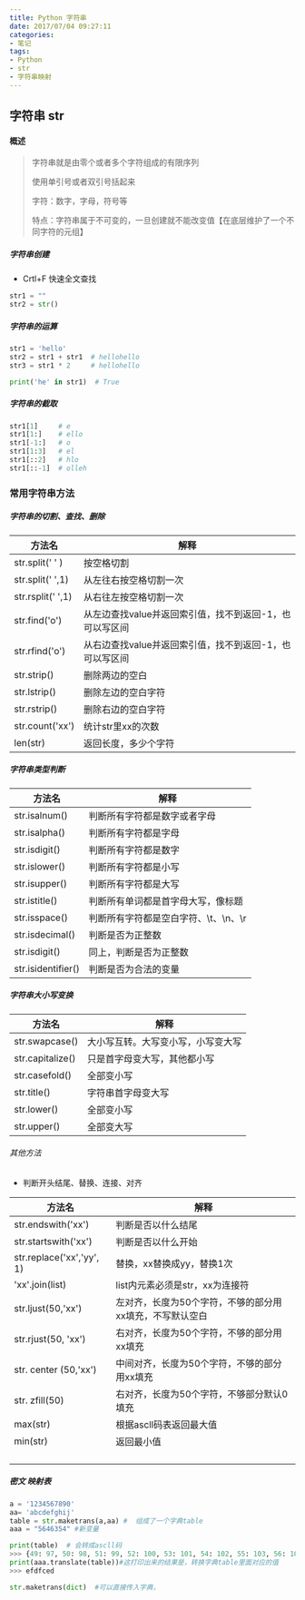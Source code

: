 ```yaml
---
title: Python 字符串
date: 2017/07/04 09:27:11
categories: 
- 笔记
tags: 
- Python
- str
- 字符串映射
---
```


## 字符串 str

#### 概述

> 字符串就是由零个或者多个字符组成的有限序列
>
> 使用单引号或者双引号括起来
>
> 字符：数字，字母，符号等
>
> 特点：字符串属于不可变的，一旦创建就不能改变值【在底层维护了一个不同字符的元组】

##### 字符串创建

- Crtl+F 快速全文查找

```python
str1 = ""
str2 = str()
```

##### 字符串的运算

```python
str1 = 'hello'
str2 = str1 + str1	# hellohello
str3 = str1 * 2		# hellohello

print('he' in str1)  # True
```

##### 字符串的截取

```python
str1[1]		# e
str1[1:]	# ello
str1[-1:]	# o
str1[1:3]	# el
str1[::2]	# hlo
str1[::-1]	# olleh
```

### 常用字符串方法

##### 字符串的切割、查找、删除 

| 方法名            | 解释                                                    |
| ----------------- | ------------------------------------------------------- |
| str.split(' ' )   | 按空格切割                                              |
| str.split(' ',1)  | 从左往右按空格切割一次                                  |
| str.rsplit(' ',1) | 从右往左按空格切割一次                                  |
| str.find('o')     | 从左边查找value并返回索引值，找不到返回-1，也可以写区间 |
| str.rfind('o')    | 从右边查找value并返回索引值，找不到返回-1，也可以写区间 |
| str.strip()       | 删除两边的空白                                          |
| str.lstrip()      | 删除左边的空白字符                                      |
| str.rstrip()      | 删除右边的空白字符                                      |
| str.count('xx')   | 统计str里xx的次数                                       |
| len(str)          | 返回长度，多少个字符                                    |

##### 字符串类型判断

| 方法名             | 解释                                 |
| ------------------ | ------------------------------------ |
| str.isalnum()      | 判断所有字符都是数字或者字母         |
| str.isalpha()      | 判断所有字符都是字母                 |
| str.isdigit()      | 判断所有字符都是数字                 |
| str.islower()      | 判断所有字符都是小写                 |
| str.isupper()      | 判断所有字符都是大写                 |
| str.istitle()      | 判断所有单词都是首字母大写，像标题   |
| str.isspace()      | 判断所有字符都是空白字符、\t、\n、\r |
| str.isdecimal()    | 判断是否为正整数                     |
| str.isdigit()      | 同上，判断是否为正整数               |
| str.isidentifier() | 判断是否为合法的变量                 |

##### 字符串大小写变换

| 方法名           | 解释                               |
| ---------------- | ---------------------------------- |
| str.swapcase()   | 大小写互转。大写变小写，小写变大写 |
| str.capitalize() | 只是首字母变大写，其他都小写       |
| str.casefold()   | 全部变小写                         |
| str.title()      | 字符串首字母变大写                 |
| str.lower()      | 全部变小写                         |
| str.upper()      | 全部变大写                         |

###### 其他方法

- 判断开头结尾、替换、连接、对齐

| 方法名                    | 解释                                                     |
| ------------------------- | -------------------------------------------------------- |
| str.endswith('xx')        | 判断是否以什么结尾                                       |
| str.startswith('xx')      | 判断是否以什么开始                                       |
| str.replace('xx','yy', 1) | 替换，xx替换成yy，替换1次                                |
| 'xx'.join(list)           | list内元素必须是str，xx为连接符                          |
| str.ljust(50,'xx')        | 左对齐，长度为50个字符，不够的部分用xx填充，不写默认空白 |
| str.rjust(50, 'xx')       | 右对齐，长度为50个字符，不够的部分用xx填充               |
| str. center (50,'xx')     | 中间对齐，长度为50个字符，不够的部分用xx填充             |
| str. zfill(50)            | 右对齐，长度为50个字符，不够部分默认0填充                |
| max(str)                  | 根据ascll码表返回最大值                                  |
| min(str)                  | 返回最小值                                               |
|                           |                                                          |
|                           |                                                          |
|                           |                                                          |
|                           |                                                          |

##### 密文 映射表

```python
a = '1234567890'
aa= 'abcdefghij'
table = str.maketrans(a,aa) #  组成了一个字典table
aaa = "5646354" #新变量

print(table)  # 会转成ascll码
>>> {49: 97, 50: 98, 51: 99, 52: 100, 53: 101, 54: 102, 55: 103, 56: 104, 57: 105, 48: 106}
print(aaa.translate(table))#这打印出来的结果是，转换字典table里面对应的值
>>> efdfced

str.maketrans(dict)  #可以直接传入字典，
```

